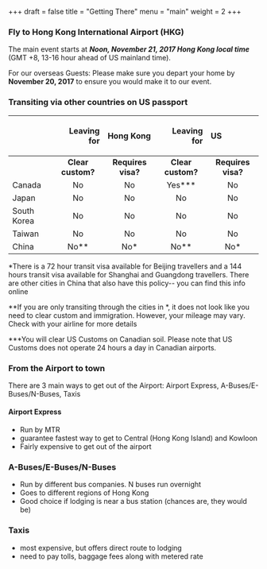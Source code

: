 +++
draft = false
title = "Getting There"
menu = "main"
weight = 2
+++

### Fly to Hong Kong International Airport (HKG) 																									
The main event starts at <b><i>Noon, November 21, 2017 Hong Kong local time</b></i>
(GMT +8, 13-16 hour ahead of US mainland time). 

For our overseas Guests:
Please make sure you depart your home by <b>November 20, 2017</b> to ensure you would make it to our event.
																									
### Transiting via other countries on US passport

| |<p align=right>Leaving for|<p align=left>Hong Kong|<p align=right>Leaving for|<p align=left>US |
| :--- | :---: | :---: | :---: | :---: |
| | <b>Clear custom? | <b>Requires visa? | <b>Clear custom? | <b>Requires visa? |
| Canada | No | No |Yes\*\*\*| No |
| Japan | No | No |No | No|
|South Korea| No | No| No | No |
|Taiwan| No| No| No | No|
|China|	No\*\*| No\*| No\*\* | No\*| 

\*There is a 72 hour transit visa available for Beijing travellers and a 144 hours transit visa available for Shanghai and Guangdong travellers.  There are other cities in China that also have this policy-- you can find this info online

\*\*If you are only transiting through the cities in \*, it does not look like you need to clear custom and immigration.  However, your mileage may vary.  Check with your airline for more details

\*\*\*You will clear US Customs on Canadian soil.  Please note that US Customs does not operate 24 hours a day in Canadian airports.   

### From the Airport to town

There are 3 main ways to get out of the Airport:  Airport Express, A-Buses/E-Buses/N-Buses, Taxis 

#### Airport Express 
* Run by MTR
* guarantee fastest way to get to Central (Hong Kong Island) and Kowloon 
* Fairly expensive to get out of the airport 

### A-Buses/E-Buses/N-Buses 
* Run by different bus companies.  N buses run overnight  
* Goes to different regions of Hong Kong 
* Good choice if lodging is near a bus station (chances are, they would be) 

### Taxis 
* most expensive, but offers direct route to lodging
* need to pay tolls, baggage fees along with metered rate


